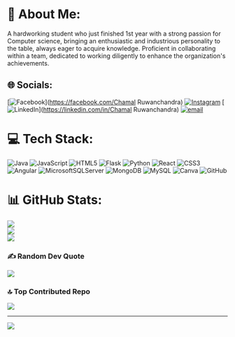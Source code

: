 # 💫 About Me:
 A hardworking student who just finished 1st year with a strong passion for Computer science, bringing an enthusiastic and industrious personality to the table, always eager to acquire knowledge. Proficient in collaborating within a team, dedicated to working diligently to enhance the organization's achievements.


## 🌐 Socials:
[![Facebook](https://img.shields.io/badge/Facebook-%231877F2.svg?logo=Facebook&logoColor=white)](https://facebook.com/Chamal Ruwanchandra) [![Instagram](https://img.shields.io/badge/Instagram-%23E4405F.svg?logo=Instagram&logoColor=white)](https://instagram.com/ruwan_cy) [![LinkedIn](https://img.shields.io/badge/LinkedIn-%230077B5.svg?logo=linkedin&logoColor=white)](https://linkedin.com/in/Chamal Ruwanchandra) [![email](https://img.shields.io/badge/Email-D14836?logo=gmail&logoColor=white)](mailto:cyruwanchandra@gmail.com) 

# 💻 Tech Stack:
![Java](https://img.shields.io/badge/java-%23ED8B00.svg?style=for-the-badge&logo=openjdk&logoColor=white) ![JavaScript](https://img.shields.io/badge/javascript-%23323330.svg?style=for-the-badge&logo=javascript&logoColor=%23F7DF1E) ![HTML5](https://img.shields.io/badge/html5-%23E34F26.svg?style=for-the-badge&logo=html5&logoColor=white) ![Flask](https://img.shields.io/badge/flask-%23000.svg?style=for-the-badge&logo=flask&logoColor=white) ![Python](https://img.shields.io/badge/python-3670A0?style=for-the-badge&logo=python&logoColor=ffdd54) ![React](https://img.shields.io/badge/react-%2320232a.svg?style=for-the-badge&logo=react&logoColor=%2361DAFB) ![CSS3](https://img.shields.io/badge/css3-%231572B6.svg?style=for-the-badge&logo=css3&logoColor=white) ![Angular](https://img.shields.io/badge/angular-%23DD0031.svg?style=for-the-badge&logo=angular&logoColor=white) ![MicrosoftSQLServer](https://img.shields.io/badge/Microsoft%20SQL%20Server-CC2927?style=for-the-badge&logo=microsoft%20sql%20server&logoColor=white) ![MongoDB](https://img.shields.io/badge/MongoDB-%234ea94b.svg?style=for-the-badge&logo=mongodb&logoColor=white) ![MySQL](https://img.shields.io/badge/mysql-4479A1.svg?style=for-the-badge&logo=mysql&logoColor=white) ![Canva](https://img.shields.io/badge/Canva-%2300C4CC.svg?style=for-the-badge&logo=Canva&logoColor=white) ![GitHub](https://img.shields.io/badge/github-%23121011.svg?style=for-the-badge&logo=github&logoColor=white)
# 📊 GitHub Stats:
![](https://github-readme-stats.vercel.app/api?username=Aachlm&theme=dark&hide_border=false&include_all_commits=false&count_private=false)<br/>
![](https://nirzak-streak-stats.vercel.app/?user=Aachlm&theme=dark&hide_border=false)<br/>
![](https://github-readme-stats.vercel.app/api/top-langs/?username=Aachlm&theme=dark&hide_border=false&include_all_commits=false&count_private=false&layout=compact)

### ✍️ Random Dev Quote
![](https://quotes-github-readme.vercel.app/api?type=horizontal&theme=radical)

### 🔝 Top Contributed Repo
![](https://github-contributor-stats.vercel.app/api?username=Aachlm&limit=5&theme=dark&combine_all_yearly_contributions=true)

---
[![](https://visitcount.itsvg.in/api?id=Aachlm&icon=0&color=0)](https://visitcount.itsvg.in)
